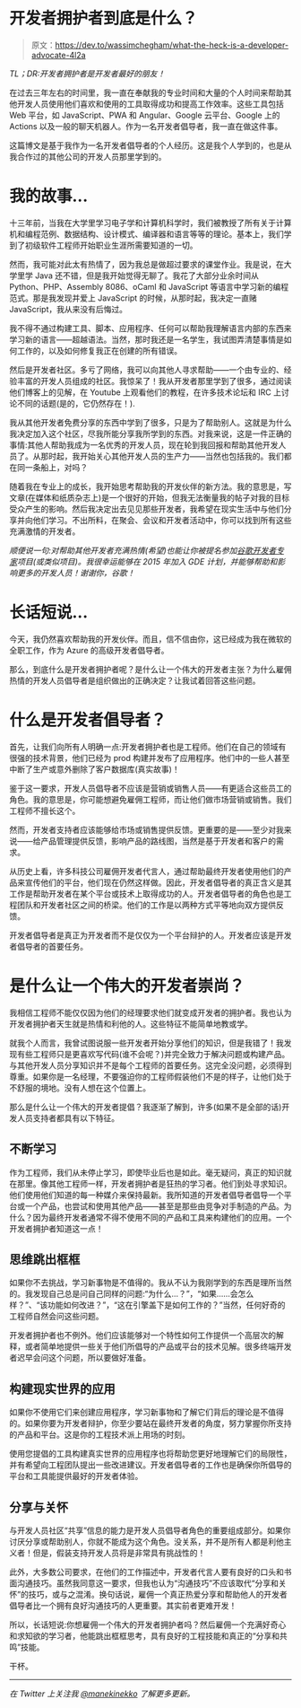 # 开发者拥护者到底是什么？

> 原文：<https://dev.to/wassimchegham/what-the-heck-is-a-developer-advocate-4l2a>

*TL；DR:开发者拥护者是开发者最好的朋友！*

在过去三年左右的时间里，我一直在奉献我的专业时间和大量的个人时间来帮助其他开发人员使用他们喜欢和使用的工具取得成功和提高工作效率。这些工具包括 Web 平台，如 JavaScript、PWA 和 Angular、Google 云平台、Google 上的 Actions 以及一般的聊天机器人。作为一名开发者倡导者，我一直在做这件事。

这篇博文是基于我作为一名开发者倡导者的个人经历。这是我个人学到的，也是从我合作过的其他公司的开发人员那里学到的。

# 我的故事...

十三年前，当我在大学里学习电子学和计算机科学时，我们被教授了所有关于计算机和编程范例、数据结构、设计模式、编译器和语言等等的理论。基本上，我们学到了初级软件工程师开始职业生涯所需要知道的一切。

然而，我可能对此太有热情了，因为我总是做超过要求的课堂作业。我是说，在大学里学 Java 还不错，但是我开始觉得无聊了。我花了大部分业余时间从 Python、PHP、Assembly 8086、oCaml 和 JavaScript 等语言中学习新的编程范式。那是我发现并爱上 JavaScript 的时候，从那时起，我决定一直赌 JavaScript，我从来没有后悔过。

我不得不通过构建工具、脚本、应用程序、任何可以帮助我理解语言内部的东西来学习新的语言——超越语法。当然，那时我还是一名学生，我试图弄清楚事情是如何工作的，以及如何修复我正在创建的所有错误。

然后是开发者社区。多亏了网络，我可以向其他人寻求帮助——一个由专业的、经验丰富的开发人员组成的社区。我惊呆了！我从开发者那里学到了很多，通过阅读他们博客上的见解，在 Youtube 上观看他们的教程，在许多技术论坛和 IRC 上讨论不同的话题(是的，它仍然存在！).

我从其他开发者免费分享的东西中学到了很多，只是为了帮助别人。这就是为什么我决定加入这个社区，尽我所能分享我所学到的东西。对我来说，这是一件正确的事情:其他人帮助我成为一名优秀的开发人员，现在轮到我回报和帮助其他开发人员了。从那时起，我开始关心其他开发人员的生产力——当然也包括我的。我们都在同一条船上，对吗？

随着我在专业上的成长，我开始思考帮助我的开发伙伴的新方法。我的意思是，写文章(在媒体和纸质杂志上)是一个很好的开始，但我无法衡量我的帖子对我的目标受众产生的影响。然后我决定出去见见那些开发者，我希望在现实生活中与他们分享并向他们学习。不出所料，在聚会、会议和开发者活动中，你可以找到所有这些充满激情的开发者。

*顺便说一句:对帮助其他开发者充满热情(希望)也能让你被提名参加[谷歌开发者专家](https://developers.google.com/experts/people/wassim-chegham)项目(或类似项目)。我很幸运能够在 2015 年加入 GDE 计划，并能够帮助和影响更多的开发人员！谢谢你，谷歌！*

# 长话短说...

今天，我仍然喜欢帮助我的开发伙伴。而且，信不信由你，这已经成为我在微软的全职工作，作为 Azure 的高级开发者倡导者。

那么，到底什么是开发者拥护者呢？是什么让一个伟大的开发者主张？为什么雇佣热情的开发人员倡导者是组织做出的正确决定？让我试着回答这些问题。

# 什么是开发者倡导者？

首先，让我们向所有人明确一点:开发者拥护者也是工程师。他们在自己的领域有很强的技术背景，他们已经为 prod 构建并发布了应用程序。他们中的一些人甚至中断了生产或意外删除了客户数据库(真实故事)！

鉴于这一要求，开发人员倡导者不应该是营销或销售人员——有更适合这些员工的角色。我的意思是，你可能想避免雇佣工程师，而让他们做市场营销或销售。我们工程师不擅长这个。

然而，开发者支持者应该能够给市场或销售提供反馈。更重要的是——至少对我来说——给产品管理提供反馈，影响产品的路线图，当然是基于开发者和客户的需求。

从历史上看，许多科技公司雇佣开发者代言人，通过帮助最终开发者使用他们的产品来宣传他们的平台，他们现在仍然这样做。因此，开发者倡导者的真正含义是其工作是帮助开发者在某个平台或技术上取得成功的人。开发者倡导者的角色也是工程团队和开发者社区之间的桥梁。他们的工作是以两种方式平等地向双方提供反馈。

开发者倡导者是真正为开发者而不是仅仅为一个平台辩护的人。开发者应该是开发者倡导者的首要任务。

# 是什么让一个伟大的开发者崇尚？

我相信工程师不能仅仅因为他们的经理要求他们就变成开发者的拥护者。我也认为开发者拥护者天生就是热情和利他的人。这些特征不能简单地教或学。

就我个人而言，我曾试图说服一些开发者开始分享他们的知识，但是我错了！我发现有些工程师只是更喜欢写代码(谁不会呢？)并完全致力于解决问题或构建产品。与其他开发人员分享知识并不是每个工程师的首要任务。这完全没问题，必须得到尊重。如果你是一名经理，不要强迫你的工程师假装他们不是的样子，让他们处于不舒服的境地。没有人想在这个位置上。

那么是什么让一个伟大的开发者提倡？我逐渐了解到，许多(如果不是全部的话)开发人员支持者都具有以下特征。

## 不断学习

作为工程师，我们从未停止学习，即使毕业后也是如此。毫无疑问，真正的知识就在那里。像其他工程师一样，开发者拥护者是狂热的学习者。他们到处寻求知识。他们使用他们知道的每一种媒介来保持最新。我所知道的开发者倡导者倡导一个平台或一个产品，也尝试和使用其他产品——甚至是那些由竞争对手制造的产品。为什么？因为最终开发者通常不得不使用不同的产品和工具来构建他们的应用。一个开发者拥护者知道这一点！

## 思维跳出框框

如果你不去挑战，学习新事物是不值得的。我从不认为我刚学到的东西是理所当然的。我发现自己总是问自己同样的问题:“为什么…？”，“如果……会怎么样？”、“该功能如何改进？”，“这在引擎盖下是如何工作的？”当然，任何好奇的工程师自然会问这些问题。

开发者拥护者也不例外。他们应该能够对一个特性如何工作提供一个高层次的解释，或者简单地提供一些关于他们所倡导的产品或平台的技术见解。很多终端开发者迟早会问这个问题，所以要做好准备。

## 构建现实世界的应用

如果你不使用它们来创建应用程序，学习新事物和了解它们背后的理论是不值得的。如果你要为开发者辩护，你至少要站在最终开发者的角度，努力掌握你所支持的产品和平台。这是你的工程技术派上用场的时刻。

使用您提倡的工具构建真实世界的应用程序也将帮助您更好地理解它们的局限性，并有希望向工程团队提出一些改进建议。开发者倡导者的工作也是确保你所倡导的平台和工具能提供最好的开发者体验。

## 分享与关怀

与开发人员社区“共享”信息的能力是开发人员倡导者角色的重要组成部分。如果你讨厌分享或帮助别人，你就不能成为这个角色。没关系，并不是所有人都是利他主义者！但是，假装支持开发人员将是非常具有挑战性的！

此外，大多数公司要求，在他们的工作描述中，开发者代言人要有良好的口头和书面沟通技巧。虽然我同意这一要求，但我也认为“沟通技巧”不应该取代“分享和关怀”的技巧，或与之混淆。换句话说，雇佣一个真正热爱分享和帮助他人的开发者倡导者比一个拥有良好沟通技巧的人更重要。其实前者更难开发！

所以，长话短说:你想雇佣一个伟大的开发者拥护者吗？然后雇佣一个充满好奇心和求知欲的学习者，他能跳出框框思考，具有良好的工程技能和真正的“分享和共鸣”技能。

干杯。

* * *

*在 Twitter 上关注我 [@manekinekko](https://twitter.com/@manekinekko) 了解更多更新。*